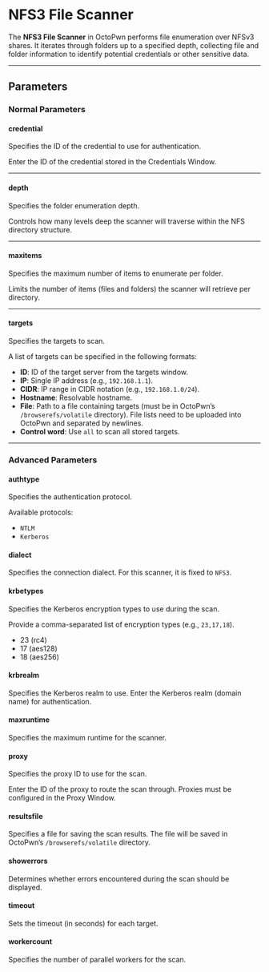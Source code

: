 # NFS3 File Scanner

The **NFS3 File Scanner** in OctoPwn performs file enumeration over NFSv3 shares. It iterates through folders up to a specified depth, collecting file and folder information to identify potential credentials or other sensitive data. 

---

## Parameters

### Normal Parameters

#### credential
Specifies the ID of the credential to use for authentication.

Enter the ID of the credential stored in the Credentials Window.

---

#### depth
Specifies the folder enumeration depth.

Controls how many levels deep the scanner will traverse within the NFS directory structure.

---

#### maxitems
Specifies the maximum number of items to enumerate per folder.

Limits the number of items (files and folders) the scanner will retrieve per directory.

---

#### targets
Specifies the targets to scan. 

A list of targets can be specified in the following formats:

- **ID**: ID of the target server from the targets window.
- **IP**: Single IP address (e.g., `192.168.1.1`).
- **CIDR**: IP range in CIDR notation (e.g., `192.168.1.0/24`).
- **Hostname**: Resolvable hostname.
- **File**: Path to a file containing targets (must be in OctoPwn’s `/browserefs/volatile` directory). File lists need to be uploaded into OctoPwn and separated by newlines.
- **Control word**: Use `all` to scan all stored targets.

---

### Advanced Parameters

#### authtype
Specifies the authentication protocol.

Available protocols:
- `NTLM`
- `Kerberos`

#### dialect
Specifies the connection dialect. For this scanner, it is fixed to `NFS3`.

#### krbetypes
Specifies the Kerberos encryption types to use during the scan.

Provide a comma-separated list of encryption types (e.g., `23,17,18`).

- 23 (rc4)
- 17 (aes128)
- 18 (aes256)

#### krbrealm
Specifies the Kerberos realm to use.
Enter the Kerberos realm (domain name) for authentication.

#### maxruntime
Specifies the maximum runtime for the scanner.

#### proxy
Specifies the proxy ID to use for the scan.

Enter the ID of the proxy to route the scan through. Proxies must be configured in the Proxy Window.

#### resultsfile
Specifies a file for saving the scan results.
The file will be saved in OctoPwn’s `/browserefs/volatile` directory.

#### showerrors
Determines whether errors encountered during the scan should be displayed.

#### timeout
Sets the timeout (in seconds) for each target.

#### workercount
Specifies the number of parallel workers for the scan.

